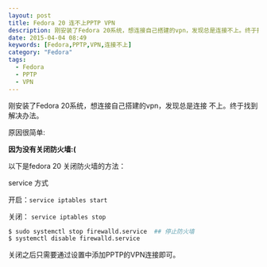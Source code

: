 ```yaml
---
layout: post
title: Fedora 20 连不上PPTP VPN
description: 刚安装了Fedora 20系统，想连接自己搭建的vpn，发现总是连接不上。终于找到解决办法。
date: 2015-04-04 08:49
keywords: [Fedora,PPTP,VPN,连接不上]
category: "Fedora"
tags:
  - Fedora
  - PPTP
  - VPN
---
```


刚安装了Fedora 20系统，想连接自己搭建的vpn，发现总是连接
不上。终于找到解决办法。

原因很简单:

**因为没有关闭防火墙:(**

以下是fedora 20 关闭防火墙的方法：

service 方式

开启：`service iptables start`

关闭： `service iptables stop`

```bash
$ sudo systemctl stop firewalld.service  ## 停止防火墙
$ systemctl disable firewalld.service
```

关闭之后只需要通过设置中添加PPTP的VPN连接即可。
